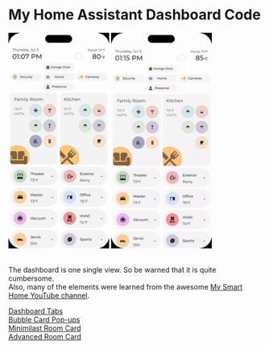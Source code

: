 # My Home Assistant Dashboard Code
<div>
  <img src="https://github.com/e1miran/HA-Mobile-Dash/blob/main/images/2_dashboard.gif" alt="dashboard 1" width="200"/>
  <img src="https://github.com/e1miran/HA-Mobile-Dash/blob/main/images/1_dashboard.gif" alt="dashboard 2" width="200"/>
</div>
<br>
<p>
  The dashboard is one single view. So be warned that it is quite cumbersome.<br>
  Also, many of the elements were learned from the awesome <a href="https://www.youtube.com/@My_Smart_Home">My Smart Home YouTube channel</a>.  
</p>
<p>
  <a href="https://youtu.be/pQkOaH44Dzo?si=Q57UTvieT67fibX5">Dashboard Tabs</a><br>
  <a href="https://youtu.be/Kk8m2mfJen8?si=lEmYWcwc6l76pxyS">Bubble Card Pop-ups</a><br>
  <a href="https://youtu.be/xiPfEdQ8A08?si=wAHKOuos8E5m5RC2">Minimilast Room Card</a><br>
  <a href="https://youtu.be/_ND-Ba5sS7c?si=enS-tSlvEHYA1Ql4">Advanced Room Card</a><br>
</p>
